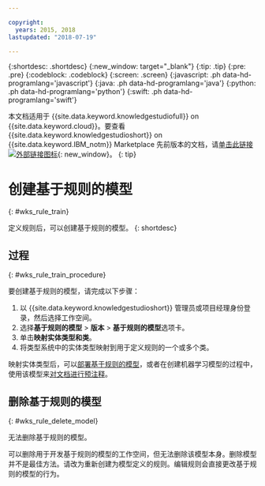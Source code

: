 ```yaml
---

copyright:
  years: 2015, 2018
lastupdated: "2018-07-19"

---
```


{:shortdesc: .shortdesc}
{:new_window: target="_blank"}
{:tip: .tip}
{:pre: .pre}
{:codeblock: .codeblock}
{:screen: .screen}
{:javascript: .ph data-hd-programlang='javascript'}
{:java: .ph data-hd-programlang='java'}
{:python: .ph data-hd-programlang='python'}
{:swift: .ph data-hd-programlang='swift'}

本文档适用于 {{site.data.keyword.knowledgestudiofull}} on {{site.data.keyword.cloud}}。要查看 {{site.data.keyword.knowledgestudioshort}} on {{site.data.keyword.IBM_notm}} Marketplace 先前版本的文档，请[单击此链接 ![外部链接图标](../../icons/launch-glyph.svg "外部链接图标")](https://console.bluemix.net/docs/services/knowledge-studio/rule-annotator-model-create.html){: new_window}。
{: tip}

# 创建基于规则的模型
{: #wks_rule_train}

定义规则后，可以创建基于规则的模型。
{: shortdesc}

## 过程
{: #wks_rule_train_procedure}

要创建基于规则的模型，请完成以下步骤：

1. 以 {{site.data.keyword.knowledgestudioshort}} 管理员或项目经理身份登录，然后选择工作空间。
1. 选择**基于规则的模型** > **版本** > **基于规则的模型**选项卡。
2. 单击**映射实体类型和类**。
3. 将类型系统中的实体类型映射到用于定义规则的一个或多个类。

  映射实体类型后，可以[部署基于规则的模型](/docs/services/watson-knowledge-studio/rule-annotator-model-use.html)，或者在创建机器学习模型的过程中，使用该模型来[对文档进行预注释](/docs/services/watson-knowledge-studio/preannotation.html#wks_preannotrule)。

## 删除基于规则的模型
{: #wks_rule_delete_model}

无法删除基于规则的模型。

可以删除用于开发基于规则的模型的工作空间，但无法删除该模型本身。删除模型并不是最佳方法。请改为重新创建为模型定义的规则。编辑规则会直接更改基于规则的模型的行为。
